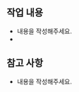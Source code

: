 ## 작업 내용
- 내용을 작성해주세요.
- 

## 참고 사항 
- 내용을 작성해주세요.

<!-- PR명은 라벨명: 작업명 #이슈번호 로 작성해주세요 -->
<!-- docs: PR 템플릿 추가 #12 -->
